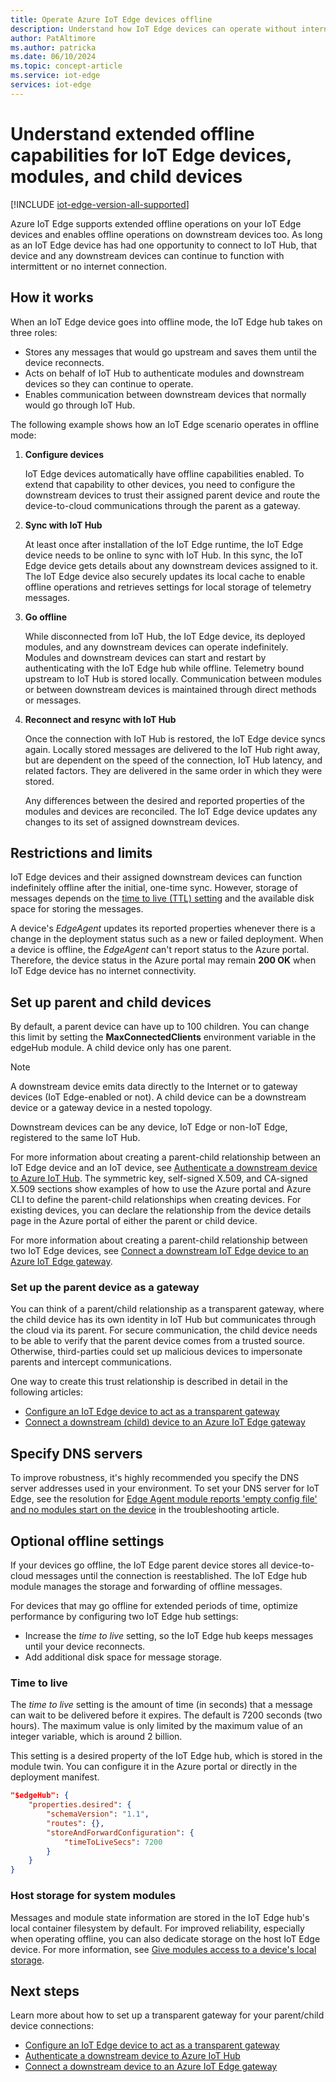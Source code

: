 ```yaml
---
title: Operate Azure IoT Edge devices offline
description: Understand how IoT Edge devices can operate without internet connection for an extended time, and how to enable regular IoT devices to operate offline.
author: PatAltimore
ms.author: patricka
ms.date: 06/10/2024
ms.topic: concept-article
ms.service: iot-edge
services: iot-edge
---
```


# Understand extended offline capabilities for IoT Edge devices, modules, and child devices

[!INCLUDE [iot-edge-version-all-supported](includes/iot-edge-version-all-supported.md)]

Azure IoT Edge supports extended offline operations on your IoT Edge devices and enables offline operations on downstream devices too. As long as an IoT Edge device has had one opportunity to connect to IoT Hub, that device and any downstream devices can continue to function with intermittent or no internet connection.

## How it works

When an IoT Edge device goes into offline mode, the IoT Edge hub takes on three roles:

* Stores any messages that would go upstream and saves them until the device reconnects. 
* Acts on behalf of IoT Hub to authenticate modules and downstream devices so they can continue to operate. 
* Enables communication between downstream devices that normally would go through IoT Hub.

The following example shows how an IoT Edge scenario operates in offline mode:

1. **Configure devices**

   IoT Edge devices automatically have offline capabilities enabled. To extend that capability to other devices, you need to configure the downstream devices to trust their assigned parent device and route the device-to-cloud communications through the parent as a gateway.

2. **Sync with IoT Hub**

   At least once after installation of the IoT Edge runtime, the IoT Edge device needs to be online to sync with IoT Hub. In this sync, the IoT Edge device gets details about any downstream devices assigned to it. The IoT Edge device also securely updates its local cache to enable offline operations and retrieves settings for local storage of telemetry messages.

3. **Go offline**

   While disconnected from IoT Hub, the IoT Edge device, its deployed modules, and any downstream devices can operate indefinitely. Modules and downstream devices can start and restart by authenticating with the IoT Edge hub while offline. Telemetry bound upstream to IoT Hub is stored locally. Communication between modules or between downstream devices is maintained through direct methods or messages.

4. **Reconnect and resync with IoT Hub**

   Once the connection with IoT Hub is restored, the IoT Edge device syncs again. Locally stored messages are delivered to the IoT Hub right away, but are dependent on the speed of the connection, IoT Hub latency, and related factors. They are delivered in the same order in which they were stored.

   Any differences between the desired and reported properties of the modules and devices are reconciled. The IoT Edge device updates any changes to its set of assigned downstream devices.

## Restrictions and limits

IoT Edge devices and their assigned downstream devices can function indefinitely offline after the initial, one-time sync. However, storage of messages depends on the [time to live (TTL) setting](#time-to-live) and the available disk space for storing the messages.

A device's *EdgeAgent* updates its reported properties whenever there is a change in the deployment status such as a new or failed deployment. When a device is offline, the *EdgeAgent* can't report status to the Azure portal. Therefore, the device status in the Azure portal may remain **200 OK** when IoT Edge device has no internet connectivity.

## Set up parent and child devices

By default, a parent device can have up to 100 children. You can change this limit by setting the **MaxConnectedClients** environment variable in the edgeHub module. A child device only has one parent.

>[!NOTE]
>A downstream device emits data directly to the Internet or to gateway devices (IoT Edge-enabled or not). A child device can be a downstream device or a gateway device in a nested topology.

Downstream devices can be any device, IoT Edge or non-IoT Edge, registered to the same IoT Hub.

For more information about creating a parent-child relationship between an IoT Edge device and an IoT device, see [Authenticate a downstream device to Azure IoT Hub](how-to-authenticate-downstream-device.md). The symmetric key, self-signed X.509, and CA-signed X.509 sections show examples of how to use the Azure portal and Azure CLI to define the parent-child relationships when creating devices. For existing devices, you can declare the relationship from the device details page in the Azure portal of either the parent or child device.

For more information about creating a parent-child relationship between two IoT Edge devices, see [Connect a downstream IoT Edge device to an Azure IoT Edge gateway](how-to-connect-downstream-iot-edge-device.md).

### Set up the parent device as a gateway

You can think of a parent/child relationship as a transparent gateway, where the child device has its own identity in IoT Hub but communicates through the cloud via its parent. For secure communication, the child device needs to be able to verify that the parent device comes from a trusted source. Otherwise, third-parties could set up malicious devices to impersonate parents and intercept communications.

One way to create this trust relationship is described in detail in the following articles:

* [Configure an IoT Edge device to act as a transparent gateway](how-to-create-transparent-gateway.md)
* [Connect a downstream (child) device to an Azure IoT Edge gateway](how-to-connect-downstream-device.md)

## Specify DNS servers

To improve robustness, it's highly recommended you specify the DNS server addresses used in your environment. To set your DNS server for IoT Edge, see the resolution for [Edge Agent module reports 'empty config file' and no modules start on the device](troubleshoot-common-errors.md#edge-agent-module-reports-empty-config-file-and-no-modules-start-on-the-device) in the troubleshooting article.

## Optional offline settings

If your devices go offline, the IoT Edge parent device stores all device-to-cloud messages until the connection is reestablished. The IoT Edge hub module manages the storage and forwarding of offline messages. 

For devices that may go offline for extended periods of time, optimize performance by configuring two IoT Edge hub settings:

* Increase the *time to live* setting, so the IoT Edge hub keeps messages until your device reconnects. 
* Add additional disk space for message storage.

### Time to live

The *time to live* setting is the amount of time (in seconds) that a message can wait to be delivered before it expires. The default is 7200 seconds (two hours). The maximum value is only limited by the maximum value of an integer variable, which is around 2 billion.

This setting is a desired property of the IoT Edge hub, which is stored in the module twin. You can configure it in the Azure portal or directly in the deployment manifest.

```json
"$edgeHub": {
    "properties.desired": {
        "schemaVersion": "1.1",
        "routes": {},
        "storeAndForwardConfiguration": {
            "timeToLiveSecs": 7200
        }
    }
}
```

### Host storage for system modules

Messages and module state information are stored in the IoT Edge hub's local container filesystem by default. For improved reliability, especially when operating offline, you can also dedicate storage on the host IoT Edge device. For more information, see [Give modules access to a device's local storage](how-to-access-host-storage-from-module.md).

## Next steps

Learn more about how to set up a transparent gateway for your parent/child device connections:

* [Configure an IoT Edge device to act as a transparent gateway](how-to-create-transparent-gateway.md)
* [Authenticate a downstream device to Azure IoT Hub](how-to-authenticate-downstream-device.md)
* [Connect a downstream device to an Azure IoT Edge gateway](how-to-connect-downstream-device.md)
